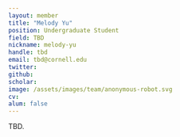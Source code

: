 ```yaml
---
layout: member
title: "Melody Yu"
position: Undergraduate Student
field: TBD
nickname: melody-yu
handle: tbd
email: tbd@cornell.edu
twitter:
github:
scholar:
image: /assets/images/team/anonymous-robot.svg
cv:
alum: false
---
```

TBD.
